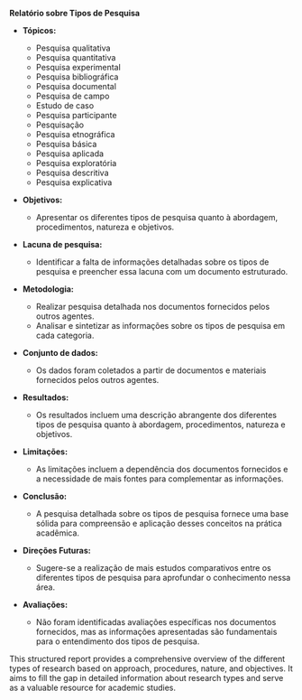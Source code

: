 **Relatório sobre Tipos de Pesquisa**

- **Tópicos:**
  - Pesquisa qualitativa
  - Pesquisa quantitativa
  - Pesquisa experimental
  - Pesquisa bibliográfica
  - Pesquisa documental
  - Pesquisa de campo
  - Estudo de caso
  - Pesquisa participante
  - Pesquisação
  - Pesquisa etnográfica
  - Pesquisa básica
  - Pesquisa aplicada
  - Pesquisa exploratória
  - Pesquisa descritiva
  - Pesquisa explicativa

- **Objetivos:**
  - Apresentar os diferentes tipos de pesquisa quanto à abordagem, procedimentos, natureza e objetivos.
  
- **Lacuna de pesquisa:**
  - Identificar a falta de informações detalhadas sobre os tipos de pesquisa e preencher essa lacuna com um documento estruturado.

- **Metodologia:**
  - Realizar pesquisa detalhada nos documentos fornecidos pelos outros agentes.
  - Analisar e sintetizar as informações sobre os tipos de pesquisa em cada categoria.

- **Conjunto de dados:**
  - Os dados foram coletados a partir de documentos e materiais fornecidos pelos outros agentes.

- **Resultados:**
  - Os resultados incluem uma descrição abrangente dos diferentes tipos de pesquisa quanto à abordagem, procedimentos, natureza e objetivos.

- **Limitações:**
  - As limitações incluem a dependência dos documentos fornecidos e a necessidade de mais fontes para complementar as informações.

- **Conclusão:**
  - A pesquisa detalhada sobre os tipos de pesquisa fornece uma base sólida para compreensão e aplicação desses conceitos na prática acadêmica.

- **Direções Futuras:**
  - Sugere-se a realização de mais estudos comparativos entre os diferentes tipos de pesquisa para aprofundar o conhecimento nessa área.

- **Avaliações:**
  - Não foram identificadas avaliações específicas nos documentos fornecidos, mas as informações apresentadas são fundamentais para o entendimento dos tipos de pesquisa.

This structured report provides a comprehensive overview of the different types of research based on approach, procedures, nature, and objectives. It aims to fill the gap in detailed information about research types and serve as a valuable resource for academic studies.